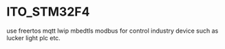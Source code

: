 # ITO_STM32F4
use freertos mqtt lwip mbedtls modbus for control industry device such as lucker light plc etc.

